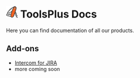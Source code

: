 # <img src='/assets/logo.png' height='32'> ToolsPlus Docs

Here you can find documentation of all our products. 

## Add-ons

* [Intercom for JIRA](/addons/intercom/README.md)
* more coming soon

